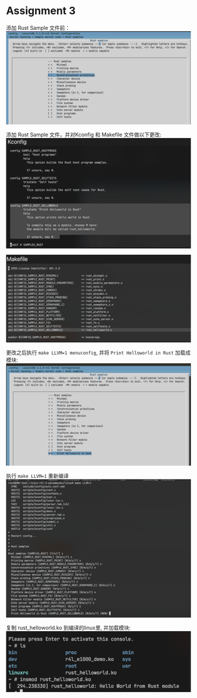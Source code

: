 # Assignment 3

添加 Rust Sample 文件前：
![alt text](image-6.png)

添加 Rust Sample 文件，并对Kconfig 和 Makefile 文件做以下更改:
![alt text](image-8.png)

![alt text](image-9.png)

更改之后执行 `make LLVM=1 menuconfig`, 并将 `Print Helloworld in Rust` 加载成模块:
![alt text](image-10.png)

执行 `make LLVM=1` 重新编译
![alt text](image-11.png)

复制 rust_helloworld.ko 到编译的linux里, 并加载模块:
![alt text](image-12.png)